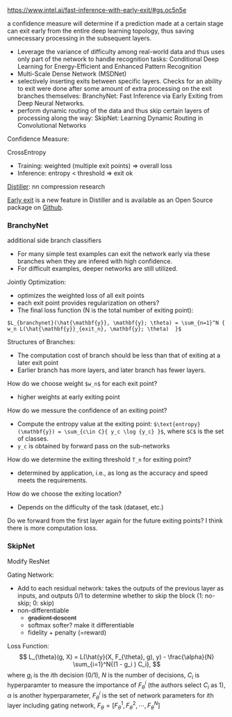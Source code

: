 https://www.intel.ai/fast-inference-with-early-exit/#gs.oc5n5e

 a confidence measure will determine if a prediction made at a certain stage can exit early from the entire deep learning topology, thus saving unnecessary processing in the subsequent layers.
 
+ Leverage the variance of difficulty among real-world data and thus uses only part of the network to handle recognition tasks: Conditional Deep Learning for Energy-Efficient and Enhanced Pattern Recognition
+ Multi-Scale Dense Network (MSDNet) 
+ selectively inserting exits between specific layers. Checks for an ability to exit were done after some amount of extra processing on the exit branches themselves: BranchyNet: Fast Inference via Early Exiting from Deep Neural Networks.
+ perform dynamic routing of the data and thus skip certain layers of processing along the way: SkipNet: Learning Dynamic Routing in Convolutional Networks




Confidence Measure:

CrossEntropy
+ Training: weighted (multiple exit points) => overall loss
+ Inference: entropy < threshold => exit ok


[Distiller](https://ai.intel.com/compressing-deep-learning-models-with-neural-network-distiller/): nn compression research


[Early exit](https://nervanasystems.github.io/distiller/algo_earlyexit/index.html) is a new feature in Distiller and is available as an Open Source package on [Github](https://github.com/NervanaSystems/distiller).




### BranchyNet

additional side branch classifiers

+ For many simple test examples can exit the network early via these branches when they are infered with high confidence.
+ For difficult examples, deeper networks are still utilized.


Jointly Optimization: 
+ optimizes the weighted loss of all exit points
+ each exit point provides regularization on others?
+ The final loss function (N is the total number of exiting point): 
```
$L_{branchynet}(\hat{\mathbf{y}}, \mathbf{y}; \theta) = \sum_{n=1}^N { w_n L(\hat{\mathbf{y}}_{exit_n}, \mathbf{y}; \theta)  }$
```


Structures of Branches:
+ The computation cost of branch should be less than that of exiting at a later exit point
+ Earlier branch has more layers, and later branch has fewer layers.


How do we choose weight `$w_n$` for each exit point?
+ higher weights at early exiting point

How do we messure the confidence of an exiting point?
+ Compute the entropy value at the exiting point: `$\text{entropy}(\mathbf{y}) = \sum_{c\in C}{ y_c \log {y_c} }$`, where `$C$` is the set of classes.
+ `y_c` is obtained by forward pass on the sub-networks

How do we determine the exiting threshold `T_n` for exiting point?
+ determined by application, i.e., as long as the accuracy and speed meets the requirements.

How do we choose the exiting location?
+ Depends on the difficulty of the task (dataset, etc.)

Do we forward from the first layer again for the future exiting points? I think there is more computation loss.



### SkipNet
Modify ResNet

Gating Network:
+ Add to each residual network: takes the outputs of the previous layer as inputs, and outputs 0/1 to determine whether to skip the block (1: no-skip; 0: skip)
+ non-differentiable
    - ~~gradient descent~~
    - softmax softer? make it differentiable
    - fidelity + penalty (=reward)
    
Loss Function:
$$
L_{\theta}(g, X) = L(\hat{y}(X, F_{\theta}, g), y) - \frac{\alpha}{N} \sum_{i=1}^N{(1 - g_i ) C_i},
$$
where $g_i$ is the $i$th decision (0/1), $N$ is the number of decisions, $C_i$ is hyperparamter to measure the importance of $F_{\theta}^i$ (the authors select $C_i$ as 1), $\alpha$ is another hyperparameter, $F_{\theta}^i$ is the set of network parameters for $i$th layer including gating network, $F_{\theta} = [F_{\theta}^1, F_{\theta}^2, \cdots, F_{\theta}^N]$

